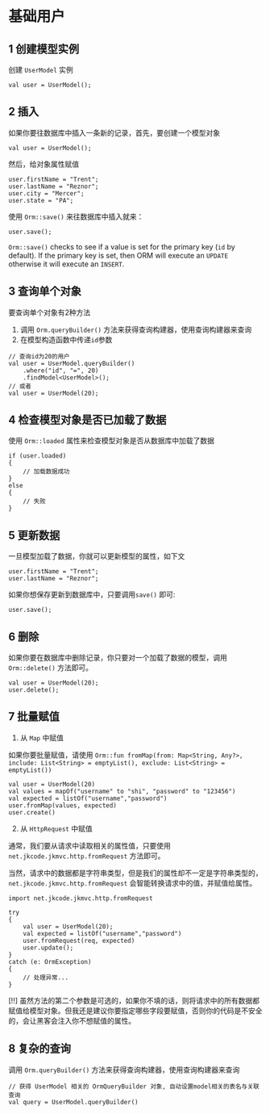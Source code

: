 # 基础用户

## 1 创建模型实例

创建 `UserModel` 实例

```
val user = UserModel();
```

## 2 插入

如果你要往数据库中插入一条新的记录，首先，要创建一个模型对象

```
val user = UserModel();
```

然后，给对象属性赋值

```
user.firstName = "Trent";
user.lastName = "Reznor";
user.city = "Mercer";
user.state = "PA";
```

使用 `Orm::save()` 来往数据库中插入就来：

```
user.save();
```

`Orm::save()` checks to see if a value is set for the primary key (`id` by default). If the primary key is set, then ORM will execute an `UPDATE` otherwise it will execute an `INSERT`.

## 3 查询单个对象

要查询单个对象有2种方法
1. 调用 `Orm.queryBuilder()` 方法来获得查询构建器，使用查询构建器来查询
2. 在模型构造函数中传递`id`参数

```
// 查询id为20的用户
val user = UserModel.queryBuilder()
    .where("id", "=", 20)
    .findModel<UserModel>();
// 或者
val user = UserModel(20);
```

## 4 检查模型对象是否已加载了数据

使用 `Orm::loaded` 属性来检查模型对象是否从数据库中加载了数据

```
if (user.loaded)
{
    // 加载数据成功
}
else
{
    // 失败
}
```

## 5 更新数据

一旦模型加载了数据，你就可以更新模型的属性，如下文

```
user.firstName = "Trent";
user.lastName = "Reznor";
```

如果你想保存更新到数据库中，只要调用`save()` 即可:

```
user.save();
```

## 6 删除

如果你要在数据库中删除记录，你只要对一个加载了数据的模型，调用 `Orm::delete()` 方法即可。

```
val user = UserModel(20);
user.delete();
```
	
## 7 批量赋值

1. 从 `Map` 中赋值

如果你要批量赋值，请使用 `Orm::fun fromMap(from: Map<String, Any?>, include: List<String> = emptyList(), exclude: List<String> = emptyList())`

```
val user = UserModel(20)
val values = mapOf("username" to "shi", "password" to "123456")
val expected = listOf("username","password")
user.fromMap(values, expected)
user.create()
```

2. 从 `HttpRequest` 中赋值

通常，我们要从请求中读取相关的属性值，只要使用 `net.jkcode.jkmvc.http.fromRequest` 方法即可。

当然，请求中的数据都是字符串类型，但是我们的属性却不一定是字符串类型的，`net.jkcode.jkmvc.http.fromRequest` 会智能转换请求中的值，并赋值给属性。

```	
import net.jkcode.jkmvc.http.fromRequest

try
{
    val user = UserModel(20);
    val expected = listOf("username","password")
    user.fromRequest(req, expected)
    user.update();
}
catch (e: OrmException)
{
    // 处理异常...
}
```

[!!] 虽然方法的第二个参数是可选的，如果你不填的话，则将请求中的所有数据都赋值给模型对象。但我还是建议你要指定哪些字段要赋值，否则你的代码是不安全的，会让黑客会注入你不想赋值的属性。

## 8 复杂的查询

调用 `Orm.queryBuilder()` 方法来获得查询构建器，使用查询构建器来查询

```
// 获得 UserModel 相关的 OrmQueryBuilder 对象, 自动设置model相关的表名与关联查询
val query = UserModel.queryBuilder()
```